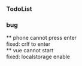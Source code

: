 ### TodoList


### bug
** phone cannot press enter  
    fixed: crlf to enter  
** vue cannot start  
    fixed: localstorage enable  
    